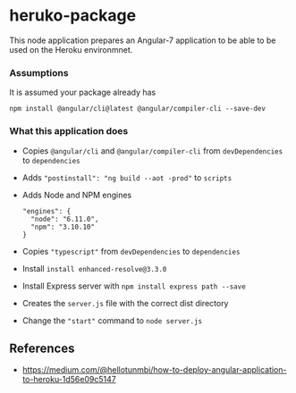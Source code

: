 # heruko-package

This node application prepares an Angular-7 application to be able to be used on the 
Heroku environmnet.

### Assumptions
It is assumed your package already has 

    npm install @angular/cli@latest @angular/compiler-cli --save-dev
    
### What this application does

* Copies `@angular/cli` and `@angular/compiler-cli` from `devDependencies` to `dependencies`
* Adds `"postinstall": "ng build --aot -prod"` to `scripts`
* Adds Node and NPM engines
      
      "engines": {
        "node": "6.11.0",
        "npm": "3.10.10"
      }
      
* Copies `"typescript"` from `devDependencies` to `dependencies`
* Install `install enhanced-resolve@3.3.0`
* Install Express server with `npm install express path --save`
* Creates the `server.js` file with the correct dist directory
* Change the `"start"` command to `node server.js`

## References
* https://medium.com/@hellotunmbi/how-to-deploy-angular-application-to-heroku-1d56e09c5147
